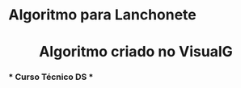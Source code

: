 # Algoritmo para Lanchonete
## <h1 align="center">Algoritmo criado no VisualG</h1>
### * Curso Técnico DS *
